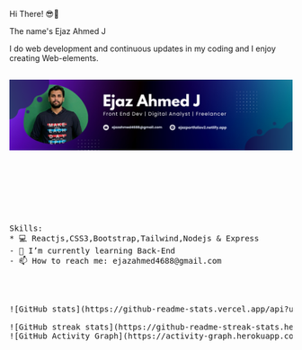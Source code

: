 Hi There! 😎👋

The name's Ejaz Ahmed J 
                    
<!-- ![Profile views](https://gpvc.arturio.dev/Ejaz-100400)   -->




I do web development and continuous updates in my coding and I enjoy creating Web-elements.
<pre> 
<img src='Purple Gradient Digital Marketing LinkedIn Banner.png' width='900'/>


<!-- <video src="https://github.com/Ejaz-100400/media/blob/main/ejaportfolio.mp4"></video> -->
 

<!-- [![trophy](https://github-profile-trophy.vercel.app/?username=Ejaz-100400)](https://github.com/ryo-ma/github-profile-trophy) -->


Skills: 
* 💻 Reactjs,CSS3,Bootstrap,Tailwind,Nodejs & Express 
- 🌱 I’m currently learning Back-End   
- 📫 How to reach me: ejazahmed4688@gmail.com  


<!-- [![Top Langs](https://github-readme-stats.vercel.app/api/top-langs/?username=Ejaz-100400)](https://github.com/anuraghazra/github-readme-stats) -->

![GitHub stats](https://github-readme-stats.vercel.app/api?username=Ejaz-100400&show_icons=true)  

![GitHub streak stats](https://github-readme-streak-stats.herokuapp.com/?user=Ejaz-100400)  
![GitHub Activity Graph](https://activity-graph.herokuapp.com/graph?username=Ejaz-100400)  



